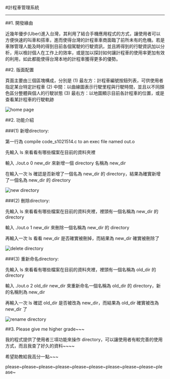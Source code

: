 #計程車管理系統

---
##1. 開發緣由 

近幾年優步(Uber)進入台灣，其利用了結合手機應用程式的方式，讓使用者可以方便快速的叫車和搭車，進而使得台灣的計程車車商面臨了前所未有的危機。若是車隊管理人能及時的得到目前各個駕駛的行駛資訊，並且將得到的行駛資訊加以分析，用以檢討個人在工作上的效率，或是加以探討如何讓計程車的使用率更加有效的利用，如此都能使得台灣本地的計程車獲得更多的優勢。


##2. 版面配置

頁面主要由三個區塊構成，分別是
(1) 最左方：計程車編號按鈕列表，可供使用者指定某台特定計程車
(2) 中間：以曲線圖表示行駛里程與行駛時間，並且以不同顏色區分整體與個人的行駛狀態
(3) 最右方：以地圖顯示目前各計程車的位置，或是查看某計程車的行駛軌跡

![home page](https://github.com/rox38431/Taxi_Management/blob/master/Demo_IMAGE/page.png)

##2. 功能介紹

###(1) 新增directory: 

第一行為 compile code_s1021514.c to an exec file named out.o

先輸入 ls 來看看有哪些檔案在目前的資料夾裡

輸入 ./out.o 0 new_dir  來新增一個 directory 名稱為 new_dir

在輸入一次 ls 確認是否新增了一個名為 new_dir 的 directory，結果為確實新增了一個名為 new_dir 的 directory

![new directory](https://github.com/YZU-CSE-CS305-Intro-to-OS/rox38431-hw1/blob/master/demo_image/4.png)

###(2) 刪除directory:

先輸入 ls 來看看有哪些檔案在目前的資料夾裡，裡頭有一個名稱為 new_dir 的 directory

輸入 ./out.o 1 new_dir  來刪除一個名稱為 new_dir 的 directory

再輸入一次 ls 看看 new_dir 是否確實被刪掉，而結果為 new_dir 確實被刪除了

![delete directory](https://github.com/YZU-CSE-CS305-Intro-to-OS/rox38431-hw1/blob/master/demo_image/5.png)

###(3) 重新命名directory: 

先輸入 ls 來看看有哪些檔案在目前的資料夾裡，裡頭有一個名稱為 old_dir 的 directory

輸入 ./out.o 2 old_dir new_dir  來重新命名一個名稱為 old_dir 的 directory，新的名稱則為 new_dir

再輸入一次 ls 確認 old_dir 是否被改為 new_dir，而結果為 old_dir 確實被改為 new_dir 了

![rename directory](https://github.com/YZU-CSE-CS305-Intro-to-OS/rox38431-hw1/blob/master/demo_image/6.png)

##3. Please give me higher grade~~~

我的程式提供了使用者三項功能來操作 directory，可以讓使用者有較完善的使用方式，而且我查了好久的資料~~~~

希望助教給我高分一點~~~

please~please~please~please~please~please~please~please~please~please~
